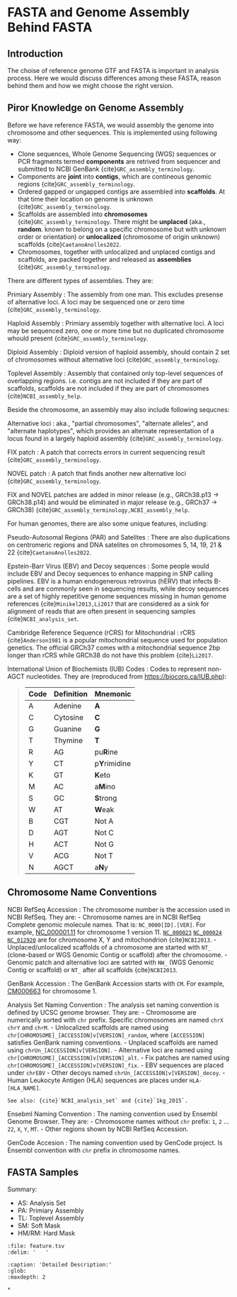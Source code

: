 # FASTA and Genome Assembly Behind FASTA

## Introduction

The choise of reference genome GTF and FASTA is important in analysis process. Here we would discuss differences among these FASTA, reason behind them and how we might choose the right version.

## Piror Knowledge on Genome Assembly

Before we have reference FASTA, we would assembly the genome into chromosome and other sequences. This is implemented using following way:

- Clone sequences, Whole Genome Sequencing (WGS) sequences or PCR fragments termed **components** are retrived from sequencer and submitted to NCBI GenBank {cite}`GRC_assembly_terminology`.
- Components are **joint** into **contigs**, which are contineous genomic regions {cite}`GRC_assembly_terminology`.
- Ordered gapped or ungapped contigs are assembled into **scaffolds**. At that time their location on genome is unknown {cite}`GRC_assembly_terminology`.
- Scaffolds are assembled into **chromosomes** {cite}`GRC_assembly_terminology`. There might be **unplaced** (aka., **random**. known to belong on a specific chromosome but with unknown order or orientation) or **unlocalized** (chromosome of origin unknown) scaffolds {cite}`CaetanoAnolles2022`.
- Chromosomes, together with unlocalized and unplaced contigs and scaffolds, are packed together and released as **assemblies** {cite}`GRC_assembly_terminology`.

There are different types of assemblies. They are:

Primiary Assembly
: The assembly from one man. This excludes presense of alternative loci. A loci may be sequenced one or zero time {cite}`GRC_assembly_terminology`.

Haploid Assembly
: Primiary assembly together with alternative loci. A loci may be sequenced zero, one or more time but no duplicated chromosome whould present {cite}`GRC_assembly_terminology`.

Diploid Assembly
: Diploid version of haploid assembly, should contain 2 set of chromosomes without alternative loci {cite}`GRC_assembly_terminology`.

Toplevel Assembly
: Assembly that contained only top-level sequences of overlapping regions. i.e. contigs are not included if they are part of scaffolds, scaffolds are not included if they are part of chromosomes {cite}`NCBI_assembly_help`.

Beside the chromosome, an assembly may also include following sequcnes:

Alternative loci
: aka., "partial chromosomes", "alternate alleles", and "alternate haplotypes", which provides an alternate representation of a locus found in a largely haploid assembly {cite}`GRC_assembly_terminology`.

FIX patch
: A patch that corrects errors in current sequencing result {cite}`GRC_assembly_terminology`.

NOVEL patch
: A patch that finds another new alternative loci {cite}`GRC_assembly_terminology`.

FIX and NOVEL patches are added in minor release (e.g., GRCh38.p13 -> GRCh38.p14) and would be eliminated in major release (e.g., GRCh37 -> GRCh38)  {cite}`GRC_assembly_terminology,NCBI_assembly_help`.

For human genomes, there are also some unique features, including:

Pseudo-Autosomal Regions (PAR) and Satelites
: There are also duplications on centromeric regions and DNA satelites on chromosomes 5, 14, 19, 21 \& 22 {cite}`CaetanoAnolles2022`.

Epstein-Barr Virus (EBV) and Decoy sequences
: Some people would include EBV and Decoy sequences to enhance mapping in SNP calling pipelines. EBV is a human endogenerous retrovirus (hERV) that infects B-cells and are commonly seen in sequencing results, while decoy sequences are a set of highly repetitive genome sequences missing in human genome references {cite}`Minikel2013,Li2017` that are considered as a sink for alignment of reads that are often present in sequencing samples {cite}`NCBI_analysis_set`.

Cambridge Reference Sequence (rCRS) for Mitochondrial
: rCRS {cite}`Anderson1981` is a popular mitochondrial sequence used for population genetics. The official GRCh37 comes with a mitochondrial sequence 2bp longer than rCRS while GRCh38 do not have this problem {cite}`Li2017`.

International Union of Biochemists (IUB) Codes
: Codes to represent non-AGCT nucleotides. They are (reproduced from <https://biocorp.ca/IUB.php>):

> | Code | Definition | Mnemonic       |
> | ---- | ---------- | -------------- |
> | A    | Adenine    | **A**          |
> | C    | Cytosine   | **C**          |
> | G    | Guanine    | **G**          |
> | T    | Thymine    | **T**          |
> | R    | AG         | pu**R**ine     |
> | Y    | CT         | p**Y**rimidine |
> | K    | GT         | **K**eto       |
> | M    | AC         | a**M**ino      |
> | S    | GC         | **S**trong     |
> | W    | AT         | **W**eak       |
> | B    | CGT        | Not A          |
> | D    | AGT        | Not C          |
> | H    | ACT        | Not G          |
> | V    | ACG        | Not T          |
> | N    | AGCT       | a**N**y        |

## Chromosome Name Conventions

NCBI RefSeq Accession
: The chromosome number is the accession used in NCBI RefSeq. They are:
    - Chromosome names are in NCBI RefSeq Complete genomic molecule names. That is: `NC_0000[ID].[VER]`. For example, [NC_000001.11](https://www.ncbi.nlm.nih.gov/nuccore/NC_000001.11) for chromosome 1 version 11. [`NC_000023`](https://www.ncbi.nlm.nih.gov/nuccore/NC_000023) [`NC_000024`](https://www.ncbi.nlm.nih.gov/nuccore/NC_000024) [`NC_012920`](https://www.ncbi.nlm.nih.gov/nuccore/NC_012920) are for chromosome X, Y and mitochondrion {cite}`NCBI2013`.
    - Unplaced/unlocalized scaffolds of a chromosome are started with `NT_` (clone-based or WGS Genomic Contig or scaffold) after the chromosome.
    - Genomic patch and alternative loci are satrted with `NW_` (WGS Genomic Contig or scaffold) or `NT_` after all scaffolds {cite}`NCBI2013`.

GenBank Accession
: The GenBank Accession starts with `CM`. For example, [CM000663](https://www.ncbi.nlm.nih.gov/nuccore/CM000663) for chromosome 1.

Analysis Set Naming Convention
: The analysis set naming convention is defined by UCSC genome browser. They are:
    - Chromosome are numerically sorted with `chr` prefix. Specific chromosomes are named `chrX` `chrY` and `chrM`.
    - Unlocalized scaffolds are named using `chr[CHROMOSOME]_[ACCESSION]v[VERSION]_random`, where `[ACCESSION]` satisfies GenBank naming conventions.
    - Unplaced scaffolds are named using `chrUn_[ACCESSION]v[VERSION]`.
    - Alternative loci are named using `chr[CHROMOSOME]_[ACCESSION]v[VERSION]_alt`.
    - Fix patches are named using `chr[CHROMOSOME]_[ACCESSION]v[VERSION]_fix`.
    - EBV sequences are placed under `chrEBV`
    - Other decoys named `chrUn_[ACCESSION]v[VERSION]_decoy`.
    - Human Leukocyte Antigen (HLA) sequences are places under `HLA-[HLA_NAME]`.

    See also: {cite}`NCBI_analysis_set` and {cite}`1kg_2015`.

Ensebml Naming Convention
: The naming convention used by Ensembl Genome Browser. They are:
    - Chromosome names without `chr` prefix: `1`, `2` ... `22`, `X`, `Y`, `MT`.
    - Other regions shown by NCBI RefSeq Accession.

GenCode Accesion
: The naming convention used by GenCode project. Is Ensembl convention with `chr` prefix in chromosome names.

## FASTA Samples

Summary:

- AS: Analysis Set
- PA: Primiary Assembly
- TL: Toplevel Assembly
- SM: Soft Mask
- HM/RM: Hard Mask

```{csv-table}
:file: feature.tsv
:delim: '	'
```

```{toctree}
:caption: 'Detailed Description:'
:glob:
:maxdepth: 2

*
```
